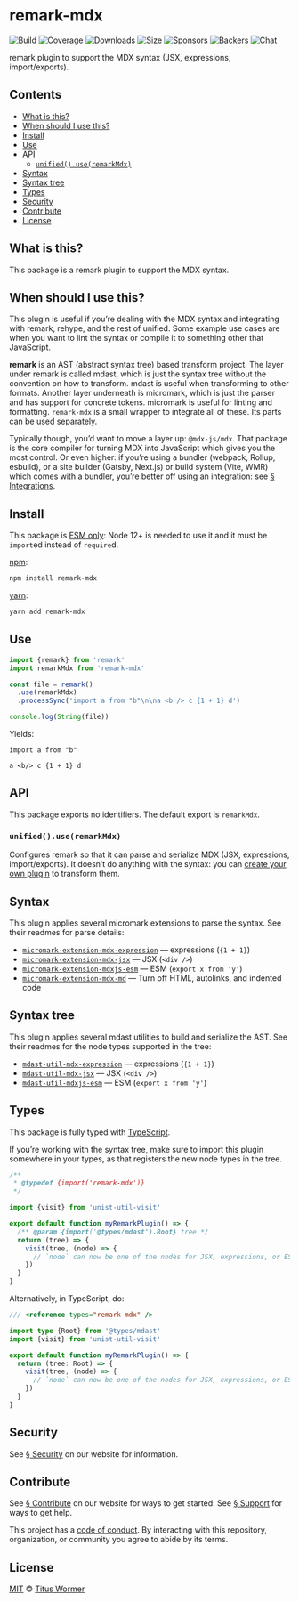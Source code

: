 # remark-mdx

[![Build][build-badge]][build]
[![Coverage][coverage-badge]][coverage]
[![Downloads][downloads-badge]][downloads]
[![Size][size-badge]][size]
[![Sponsors][sponsors-badge]][collective]
[![Backers][backers-badge]][collective]
[![Chat][chat-badge]][chat]

remark plugin to support the MDX syntax (JSX, expressions, import/exports).

<!-- more -->

## Contents

*   [What is this?](#what-is-this)
*   [When should I use this?](#when-should-i-use-this)
*   [Install](#install)
*   [Use](#use)
*   [API](#api)
    *   [`unified().use(remarkMdx)`](#unifieduseremarkmdx)
*   [Syntax](#syntax)
*   [Syntax tree](#syntax-tree)
*   [Types](#types)
*   [Security](#security)
*   [Contribute](#contribute)
*   [License](#license)

## What is this?

This package is a remark plugin to support the MDX syntax.

## When should I use this?

This plugin is useful if you’re dealing with the MDX syntax and integrating
with remark, rehype, and the rest of unified.
Some example use cases are when you want to lint the syntax or compile it to
something other that JavaScript.

**remark** is an AST (abstract syntax tree) based transform project.
The layer under remark is called mdast, which is just the syntax tree without
the convention on how to transform.
mdast is useful when transforming to other formats.
Another layer underneath is micromark, which is just the parser and has support
for concrete tokens.
micromark is useful for linting and formatting.
`remark-mdx` is a small wrapper to integrate all of these.
Its parts can be used separately.

Typically though, you’d want to move a layer up: `@mdx-js/mdx`.
That package is the core compiler for turning MDX into JavaScript which
gives you the most control.
Or even higher: if you’re using a bundler (webpack, Rollup, esbuild), or a site
builder (Gatsby, Next.js) or build system (Vite, WMR) which comes with a
bundler, you’re better off using an integration: see
[§ Integrations][integrations].

## Install

This package is [ESM only][esm]:
Node 12+ is needed to use it and it must be `import`ed instead of `require`d.

[npm][]:

```sh
npm install remark-mdx
```

[yarn][]:

```sh
yarn add remark-mdx
```

## Use

```js
import {remark} from 'remark'
import remarkMdx from 'remark-mdx'

const file = remark()
  .use(remarkMdx)
  .processSync('import a from "b"\n\na <b /> c {1 + 1} d')

console.log(String(file))
```

Yields:

```mdx
import a from "b"

a <b/> c {1 + 1} d
```

## API

This package exports no identifiers.
The default export is `remarkMdx`.

### `unified().use(remarkMdx)`

Configures remark so that it can parse and serialize MDX (JSX, expressions,
import/exports).
It doesn’t do anything with the syntax: you can
[create your own plugin][create-plugin] to transform them.

## Syntax

This plugin applies several micromark extensions to parse the syntax.
See their readmes for parse details:

*   [`micromark-extension-mdx-expression`](https://github.com/micromark/micromark-extension-mdx-expression#syntax)
    — expressions (`{1 + 1}`)
*   [`micromark-extension-mdx-jsx`](https://github.com/micromark/micromark-extension-mdx-jsx#syntax)
    — JSX (`<div />`)
*   [`micromark-extension-mdxjs-esm`](https://github.com/micromark/micromark-extension-mdxjs-esm#syntax)
    — ESM (`export x from 'y'`)
*   [`micromark-extension-mdx-md`](https://github.com/micromark/micromark-extension-mdx-md#mdxmd)
    — Turn off HTML, autolinks, and indented code

## Syntax tree

This plugin applies several mdast utilities to build and serialize the AST.
See their readmes for the node types supported in the tree:

*   [`mdast-util-mdx-expression`](https://github.com/syntax-tree/mdast-util-mdx-expression#syntax-tree)
    — expressions (`{1 + 1}`)
*   [`mdast-util-mdx-jsx`](https://github.com/syntax-tree/mdast-util-mdx-jsx#syntax-tree)
    — JSX (`<div />`)
*   [`mdast-util-mdxjs-esm`](https://github.com/syntax-tree/mdast-util-mdxjs-esm#syntax-tree)
    — ESM (`export x from 'y'`)

## Types

This package is fully typed with [TypeScript][].

If you’re working with the syntax tree, make sure to import this plugin
somewhere in your types, as that registers the new node types in the tree.

```js
/**
 * @typedef {import('remark-mdx')}
 */

import {visit} from 'unist-util-visit'

export default function myRemarkPlugin() => {
  /** @param {import('@types/mdast').Root} tree */
  return (tree) => {
    visit(tree, (node) => {
      // `node` can now be one of the nodes for JSX, expressions, or ESM.
    })
  }
}
```

Alternatively, in TypeScript, do:

```ts
/// <reference types="remark-mdx" />

import type {Root} from '@types/mdast'
import {visit} from 'unist-util-visit'

export default function myRemarkPlugin() => {
  return (tree: Root) => {
    visit(tree, (node) => {
      // `node` can now be one of the nodes for JSX, expressions, or ESM.
    })
  }
}
```

## Security

See [§ Security][security] on our website for information.

## Contribute

See [§ Contribute][contribute] on our website for ways to get started.
See [§ Support][support] for ways to get help.

This project has a [code of conduct][coc].
By interacting with this repository, organization, or community you agree to
abide by its terms.

## License

[MIT][] © [Titus Wormer][author]

[build-badge]: https://github.com/mdx-js/mdx/workflows/main/badge.svg

[build]: https://github.com/mdx-js/mdx/actions

[coverage-badge]: https://img.shields.io/codecov/c/github/mdx-js/mdx/main.svg

[coverage]: https://codecov.io/github/mdx-js/mdx

[downloads-badge]: https://img.shields.io/npm/dm/remark-mdx.svg

[downloads]: https://www.npmjs.com/package/remark-mdx

[size-badge]: https://img.shields.io/bundlephobia/minzip/remark-mdx.svg

[size]: https://bundlephobia.com/result?p=remark-mdx

[sponsors-badge]: https://opencollective.com/unified/sponsors/badge.svg

[backers-badge]: https://opencollective.com/unified/backers/badge.svg

[collective]: https://opencollective.com/unified

[chat-badge]: https://img.shields.io/badge/chat-discussions-success.svg

[chat]: https://github.com/mdx-js/mdx/discussions

[npm]: https://docs.npmjs.com/cli/install

[yarn]: https://classic.yarnpkg.com/docs/cli/add/

[contribute]: https://mdxjs.com/community/contribute/

[support]: https://mdxjs.com/community/support/

[coc]: https://github.com/mdx-js/.github/blob/main/code-of-conduct.md

[mit]: https://github.com/mdx-js/mdx/blob/main/packages/remark-mdx/license

[author]: https://wooorm.com

[create-plugin]: https://unifiedjs.com/learn/guide/create-a-plugin/

[integrations]: https://mdxjs.com/getting-started/#integrations

[esm]: https://gist.github.com/sindresorhus/a39789f98801d908bbc7ff3ecc99d99c

[security]: https://mdxjs.com/getting-started/#security

[typescript]: https://www.typescriptlang.org
